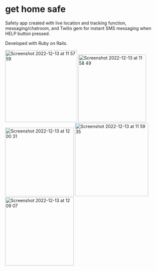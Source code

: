 
# get home safe
Safety app created with live location and tracking function, messaging/chatroom, and Twilio gem for instant SMS messaging when HELP button pressed. 

Developed with Ruby on Rails. 

<div>
<img width="231" alt="Screenshot 2022-12-13 at 11 57 59" src="https://user-images.githubusercontent.com/59801811/207300830-f21311bf-91a0-4fe6-b19b-aaff76960daa.png">
<img width="217" alt="Screenshot 2022-12-13 at 11 58 49" src="https://user-images.githubusercontent.com/59801811/207300849-1eb28047-4398-4e21-8284-d3fa512ea8df.png">
<img width="220" alt="Screenshot 2022-12-13 at 12 00 31" src="https://user-images.githubusercontent.com/59801811/207300813-6ae7bb23-8fd6-435b-8bfe-493b9d0b3a46.png">
<img width="235" alt="Screenshot 2022-12-13 at 11 59 35" src="https://user-images.githubusercontent.com/59801811/207300837-a4445f16-b59f-48e3-8e3a-b82e7a54859b.png">
<img width="220" alt="Screenshot 2022-12-13 at 12 09 07" src="https://user-images.githubusercontent.com/59801811/207302202-c1901836-73da-4bcf-b279-769630a6dfff.png">
</div>
